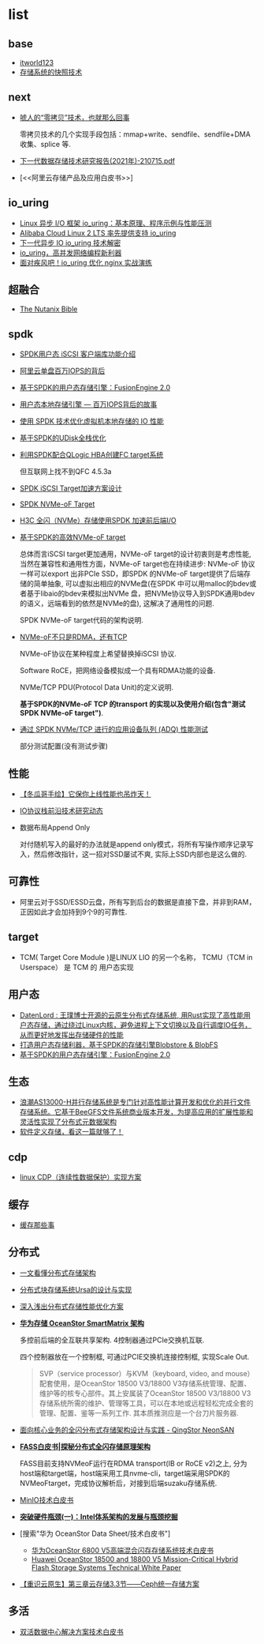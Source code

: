 # list

## base
- [itworld123](https://www.zhihu.com/people/zhang-shu-zhu-69)
- [存储系统的快照技术](https://zhuanlan.zhihu.com/p/64595897)

## next
- [唬人的“零拷贝”技术，也就那么回事](https://developer.51cto.com/art/202011/633030.htm)

    零拷贝技术的几个实现手段包括：mmap+write、sendfile、sendfile+DMA 收集、splice 等.
- [下一代数据存储技术研究报告(2021年)-210715.pdf](https://pdf.dfcfw.com/pdf/H3_AP202107151503981150_1.pdf)
- [<<阿里云存储产品及应用白皮书>>]

## io_uring
- [Linux 异步 I/O 框架 io_uring：基本原理、程序示例与性能压测](https://arthurchiao.art/blog/intro-to-io-uring-zh/)
- [Alibaba Cloud Linux 2 LTS 率先提供支持 io_uring](https://kernel.taobao.org/2020/06/io_uring-in-Alibaba-Cloud-Linux-2-LTS/)
- [下一代异步 IO io_uring 技术解密](https://kernel.taobao.org/2020/08/Introduction_to_IO_uring/)
- [io_uring，高并发网络编程新利器](https://kernel.taobao.org/2020/09/New_Weapon_for_High_Concurrency_Network_Programming/)
- [面对疾风吧！io_uring 优化 nginx 实战演练](https://kernel.taobao.org/2020/09/IO_uring_Optimization_for_Nginx/)

## 超融合
- [The Nutanix Bible](https://toutiao.io/posts/v28zs0/preview)

## spdk
- [SPDK用户态 iSCSI 客户端库功能介绍](https://www.sdnlab.com/23018.html)
- [阿里云单盘百万IOPS的背后](https://zhuanlan.zhihu.com/p/33593012)
- [基于SPDK的用户态存储引擎：FusionEngine 2.0](/misc/pdf/io/02_Presentation_03_FusionEngine_2.0--Alibaba_User-Space_Full_Stack_Solution_for_Storage_Alibaba_Zhengyong_Yi.pdf)
- [用户态本地存储引擎 — 百万IOPS背后的故事](/misc/pdf/io/f0f8a513fb12402fa52ff9772c3c8f79.pdf)
- [使用 SPDK 技术优化虚拟机本地存储的 IO 性能](https://zhuanlan.zhihu.com/p/52970477)
- [基于SPDK的UDisk全栈优化](https://ci.spdk.io/download/2019-summit-prc/02_Presentation_06_Full_Stack_Optimization_for_Udisk_with_SPDK_UCloud_Yutian.pdf)
- [利用SPDK配合QLogic HBA创建FC target系统](https://qlogicbj.github.io/2020/09/08/qfc-spdk-target-v2/)

    但互联网上找不到QFC 4.5.3a
- [SPDK iSCSI Target加速方案设计](https://blog.csdn.net/junbaozi/article/details/124001718)
- [SPDK NVMe-oF Target](https://blog.csdn.net/junbaozi/article/details/124001718)
- [H3C 全闪（NVMe）存储使用SPDK 加速前后端I/O](https://www.intel.cn/content/dam/www/public/cn/zh/documents/case-studies/h3c-nvme-storage-expedite-front-back-io-cn.pdf)
- [基于SPDK的高效NVMe-oF target](https://www.sdnlab.com/21082.html)

    总体而言iSCSI target更加通用，NVMe-oF target的设计初衷则是考虑性能, 当然在兼容性和通用性方面，NVMe-oF target也在持续进步: NVMe-oF 协议一样可以export 出非PCIe SSD，即SPDK 的NVMe-oF target提供了后端存储的简单抽象, 可以虚拟出相应的NVMe盘(在SPDK 中可以用malloc的bdev或者基于libaio的bdev来模拟出NVMe 盘，把NVMe协议导入到SPDK通用bdev的语义，远端看到的依然是NVMe的盘), 这解决了通用性的问题.

    SPDK NVMe-oF target代码的架构说明.

- [NVMe-oF不只是RDMA，还有TCP](https://www.cnblogs.com/whl320124/articles/11358669.html)

    NVMe-oF协议在某种程度上希望替换掉iSCSI 协议.

    Software RoCE，把网络设备模拟成一个具有RDMA功能的设备.

    NVMe/TCP PDU(Protocol Data Unit)的定义说明.

    **基于SPDK的NVMe-oF TCP 的transport 的实现以及使用介绍(包含"测试 SPDK NVMe-oF target")**.

- [通过 SPDK NVMe/TCP 进行的应用设备队列 (ADQ) 性能测试](https://www.intel.cn/content/www/cn/zh/customer-spotlight/cases/performance-testing-adq-nvme-tcp-spdk.html)

    部分测试配置(没有测试步骤)

## 性能
- [【冬瓜哥手绘】它保你上线性能也吊炸天！](https://mp.weixin.qq.com/s?__biz=MzAwNzU3NzQ0MA==&mid=2652088576&idx=1&sn=af2557735037e254b2f1a5b6ad93e541)
- [IO协议栈前沿技术研究动态](https://www.eda365.com/article-109723-1.html)
- 数据布局Append Only

    对付随机写入的最好的办法就是append only模式，将所有写操作顺序记录写入，然后修改指针，这一招对SSD屡试不爽, 实际上SSD内部也是这么做的.

## 可靠性
- 阿里云对于SSD/ESSD云盘，所有写到后台的数据是直接下盘，并非到RAM，正因如此才会加持到9个9的可靠性.

## target
- TCM( Target Core Module )是LINUX LIO 的另一个名称， TCMU（TCM in Userspace） 是 TCM 的 用户态实现

## 用户态
- [DatenLord : 王璞博士开源的云原生分布式存储系统, 用Rust实现了高性能用户态存储，通过绕过Linux内核，避免进程上下文切换以及自行调度IO任务，从而更好地发挥出存储硬件的性能](https://github.com/datenlord/datenlord)
- [打造用户态存储利器，基于SPDK的存储引擎Blobstore & BlobFS](https://www.sdnlab.com/22880.html)
- [基于SPDK的用户态存储引擎：FusionEngine 2.0](https://ci.spdk.io/download/2019-summit-prc/02_Presentation_03_FusionEngine_2.0--Alibaba_User-Space_Full_Stack_Solution_for_Storage_Alibaba_Zhengyong_Yi.pdf)

## 生态
- [浪潮AS13000-H并行存储系统是专门针对高性能计算开发和优化的并行文件存储系统。它基于BeeGFS文件系统商业版本开发，为提高应用的扩展性能和灵活性实现了分布式元数据架构](https://www.inspur.com/lcjtww/2527583/2527584/2527588/2527688/index.html)
- [软件定义存储，看这一篇就够了！](https://www.sohu.com/a/397070625_505795)

## cdp
- [linux CDP（连续性数据保护）实现方案](https://blog.csdn.net/weixin_34621309/article/details/116324494)

## 缓存
- [缓存那些事](https://tech.meituan.com/2017/03/17/cache-about.html)

## 分布式
- [一文看懂分布式存储架构](https://stor.51cto.com/art/202005/616378.htm)
- [分布式块存储系统Ursa的设计与实现](https://tech.meituan.com/2016/03/11/block-store.html)
- [深入浅出分布式存储性能优化方案](https://xie.infoq.cn/article/e258215d7bfdf1c89cc319e04)
- [**华为存储 OceanStor SmartMatrix 架构**](https://zhuanlan.zhihu.com/p/81871403)

    多控前后端的全互联共享架构. 4控制器通过PCIe交换机互联.

    四个控制器放在一个控制框, 可通过PCIE交换机连接控制框, 实现Scale Out.

    > SVP（service processor）与KVM（keyboard, video, and mouse）配套使用，是OceanStor 18500 V3/18800 V3存储系统管理、配置、维护等的核专心部件。其上安属装了OceanStor 18500 V3/18800 V3存储系统所需的维护、管理等工具，可以在本地或远程轻松完成全套的管理、配置、鉴等一系列工作. 其本质推测应是一个台刀片服务器.
- [面向核心业务的全闪分布式存储架构设计与实践 - QingStor NeonSAN](https://new.qq.com/omn/20210324/20210324A0B49G00.html)
- [**FASS白皮书|探秘分布式全闪存储原理架构**](https://mp.weixin.qq.com/s/V5bb6fvg5n2DBqVI69sfUw)

    FASS目前支持NVMeoF运行在RDMA transport(IB or RoCE v2)之上, 分为host端和target端，host端采用工具nvme-cli，target端采用SPDK的NVMeoFtarget，完成协议解析后，对接到后端suzaku存储系统.
- [MinIO技术白皮书](https://mp.weixin.qq.com/s?__biz=MzAwMzgyMDk1Mw==&mid=2649276023&idx=1&sn=58ea3118c4cd30868084571047972dce)
- [**突破硬件瓶颈(一)：Intel体系架构的发展与瓶颈挖掘**](https://mp.weixin.qq.com/s?__biz=MzAwMzgyMDk1Mw==&mid=2649276427&idx=2&sn=63d0268972c27dd721517a5c08e1fe27)
- [搜索"华为 OceanStor   Data Sheet/技术白皮书"]

    - [华为OceanStor 6800 V5高端混合闪存存储系统技术白皮书](https://e.huawei.com/cn/material/datacenter/storage/cb4e8571742743498c1012a8190e64c3)
    - [Huawei OceanStor 18500 and 18800 V5 Mission-Critical Hybrid Flash Storage Systems Technical White Paper](https://actfornet.com/ueditor/php/upload/file/20190104/1546532119794412.pdf)
- [【重识云原生】第三章云存储3.3节——Ceph统一存储方案](https://blog.csdn.net/junbaozi/article/details/124003270)

## 多活
- [双活数据中心解决方案技术白皮书](https://www-file.huawei.com/~/media/CNBG/Downloads/Product/IT/cn/%E5%8D%8E%E4%B8%BA%E4%B8%9A%E5%8A%A1%E8%BF%9E%E7%BB%AD%E6%80%A7%E5%AE%B9%E7%81%BE%E8%A7%A3%E5%86%B3%E6%96%B9%E6%A1%88%20%E5%8F%8C%E6%B4%BB%E6%95%B0%E6%8D%AE%E4%B8%AD%E5%BF%83%E8%A7%A3%E5%86%B3%E6%96%B9%E6%A1%88%E6%8A%80%E6%9C%AF%E7%99%BD%E7%9A%AE%E4%B9%A6_HyperMetro.pdf)